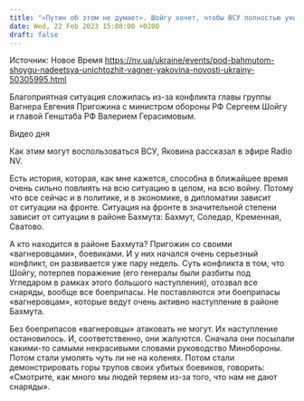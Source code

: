 ```yaml
---
title: "«Путин об этом не думает». Шойгу хочет, чтобы ВСУ полностью уничтожили группу Вагнера возле Бахмута — Яковина"
date: Wed, 22 Feb 2023 15:08:00 +0200
draft: false
---
```

Источник: Новое Время https://nv.ua/ukraine/events/pod-bahmutom-shoygu-nadeetsya-unichtozhit-vagner-yakovina-novosti-ukrainy-50305995.html


 Благоприятная ситуация сложилась из-за конфликта главы группы Вагнера Евгения Пригожина с министром обороны РФ Сергеем Шойгу и главой Генштаба РФ Валерием Герасимовым.

  Видео дня   

Как этим могут воспользоваться ВСУ, Яковина рассказал в эфире Radio NV.

Есть история, которая, как мне кажется, способна в ближайшее время очень сильно повлиять на всю ситуацию в целом, на всю войну. Потому что все сейчас и в политике, и в экономике, в дипломатии зависит от ситуации на фронте. Ситуация на фронте в значительной степени зависит от ситуации в районе Бахмута: Бахмут, Соледар, Кременная, Сватово. 

А кто находится в районе Бахмута? Пригожин со своими «вагнеровцами», боевиками. И у них начался очень серьезный конфликт, он развивается уже пару недель. Суть конфликта в том, что Шойгу, потерпев поражение (его генералы были разбиты под Угледаром в рамках этого большого наступления), отозвал все снаряды, вообще все боеприпасы. Не поставляются эти боеприпасы «вагнеровцам», которые ведут очень активно наступление в районе Бахмута. 

Без боеприпасов «вагнеровцы» атаковать не могут. Их наступление остановилось. И, соответственно, они жалуются. Сначала они посылали какими-то самыми некрасивыми словами руководство Минобороны. Потом стали умолять чуть ли не на коленях. Потом стали демонстрировать горы трупов своих убитых боевиков, говорить: «Смотрите, как много мы людей теряем из-за того, что нам не дают снаряды». 

